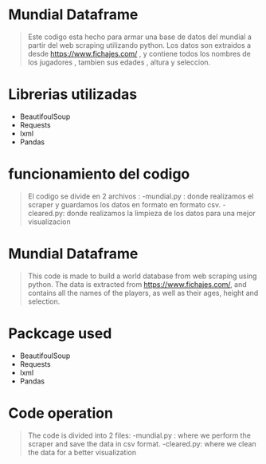 # Mundial Dataframe

>Este codigo esta hecho para armar una base de datos del mundial a partir del web scraping utilizando python.
Los datos son extraidos a desde https://www.fichajes.com/ , y contiene todos los nombres de los jugadores , tambien sus edades , altura y seleccion.


# Librerias utilizadas
* BeautifoulSoup
* Requests
* lxml
* Pandas

# funcionamiento del codigo

>El codigo se divide en 2 archivos :
  -mundial.py : donde realizamos el scraper y guardamos los datos en formato     en formato csv.
  -cleared.py: donde realizamos la limpieza de los datos para una mejor visualizacion


# Mundial Dataframe
>This code is made to build a world database from web scraping using python.
The data is extracted from https://www.fichajes.com/, and contains all the names of the players, as well as their ages, height and selection.

# Packcage used
* BeautifoulSoup
* Requests
* lxml
* Pandas

# Code operation

>The code is divided into 2 files:
    -mundial.py : where we perform the scraper and save the data in csv format.
    -cleared.py: where we clean the data for a better visualization

